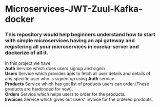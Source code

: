 # Microservices-JWT-Zuul-Kafka-docker
### This repository would help beginners understand how to start with simple microservices having an api gateway and registering all your microservices in eureka-server and dockerize of all it.
<p>  
  In this project we have</br>
  <b>Auth</b> Service which does users signup and signin </br>
  <b>Users</b> Service which provides apis to fetch all user details and details of any specific user who is signed up using <b>Auth</b> service.</br>
  <b>Products</b> Service which has got list of products users can order.(These products are hardcoded for now).</br>
  <b>Orders</b> Service which helps users to order for the products. </br>
  <b>Invoices</b> Service which gives out users' invoice for the ordered prodcuts.</br>
</p>

